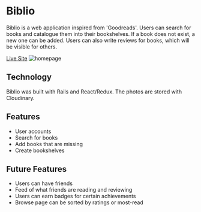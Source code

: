 # Biblio
Biblio is a web application inspired from 'Goodreads'. Users can search
for books and catalogue them into their bookshelves. If a book does not exist,
a new one can be added. Users can also write reviews for books, which
will be visible for others.

[Live Site](http://www.biblio-phile.com)
![homepage](http://res.cloudinary.com/biblio/image/upload/v1484949885/Screen_Shot_2017-01-20_at_2.03.05_PM_pmtwfj.png)

## Technology
Biblio was built with Rails and React/Redux. The photos are stored
with Cloudinary.

## Features
- User accounts
- Search for books
- Add books that are missing
- Create bookshelves

## Future Features
- Users can have friends
- Feed of what friends are reading and reviewing
- Users can earn badges for certain achievements
- Browse page can be sorted by ratings or most-read
